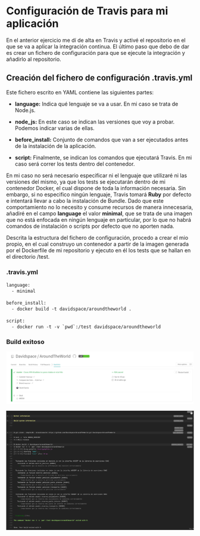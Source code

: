 # Configuración de Travis para mi aplicación

En el anterior ejercicio me dí de alta en Travis y activé el repositorio en el que se va a aplicar la integración continua. El último paso que debo de dar es crear un fichero de configuración para que se ejecute la integración y añadirlo al repositorio.

## Creación del fichero de configuración .travis.yml

Este fichero escrito en YAML contiene las siguientes partes:

- **language:** Indica qué lenguaje se va a usar. En mi caso se trata de Node.js.

- **node_js:** En este caso se indican las versiones que voy a probar. Podemos indicar varias de ellas.

- **before_install:** Conjunto de comandos que van a ser ejecutados antes de la instalación de la aplicación.

- **script:** Finalmente, se indican los comandos que ejecutará Travis. En mi caso será correr los tests dentro del contenedor.

En mi caso no será necesario especificar ni el lenguaje que utilizaré ni las versiones del mismo, ya que los tests se ejecutarán dentro de mi contenedor Docker, el cual dispone de toda la información necesaria. 
Sin embargo, si no especifico ningún lenguaje, Travis tomará **Ruby** por defecto e intentará llevar a cabo la instalación de Bundle. Dado que este comportamiento no lo necesito y consume recursos de manera innecesaria, añadiré en el campo **language** el valor **minimal**, que se trata de una imagen que no está enfocada en ningún lenguaje en particular, por lo que no habrá comandos de instalación o scripts por defecto que no aporten nada.

Descrita la estructura del fichero de configuración, procedo a crear el mio propio, en el cual construyo un contenedor a partir de la imagen generada por el Dockerfile de mi repositorio y ejecuto en él los tests que se hallan en el directorio /test.

### .travis.yml

```
language:
  - minimal

before_install:
  - docker build -t davidspace/aroundtheworld .

script:
  - docker run -t -v `pwd`:/test davidspace/aroundtheworld
```

### Build exitoso

![Build](https://github.com/Davidspace/Ejercicios_IV/blob/main/TDD/imagenes/travis6.png)

![Log del build](https://github.com/Davidspace/Ejercicios_IV/blob/main/TDD/imagenes/travis7.png)
